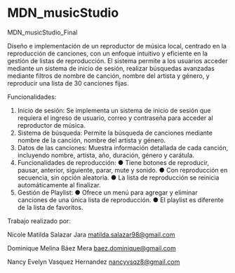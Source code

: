 # MDN_musicStudio
MDN_musicStudio_Final

Diseño e implementación de un reproductor de música local, centrado en la reproducción de canciones, con un enfoque intuitivo y eficiente en la gestión de listas de reproducción. El sistema permite a los usuarios acceder mediante un sistema de inicio de sesión, realizar búsquedas avanzadas mediante filtros de nombre de canción, nombre del artista y género, y reproducir una lista de 30 canciones fijas.

Funcionalidades:

1. Inicio de sesión: Se implementa un sistema de inicio de sesión que requiera el ingreso de usuario, correo y contraseña para acceder al reproductor de música.
2. Sistema de búsqueda: Permite la búsqueda de canciones mediante nombre de la canción, nombre del artista y género.
3. Datos de las canciones: Muestra información detallada de cada canción, incluyendo nombre, artista, año, duración, género y carátula.
4. Funcionalidades de reproducción:
● Tiene botones de reproducir, pausar, anterior, siguiente, parar, mute y sonido.
● Con reproducción en secuencia, sin opción aleatoria.
● La lista de reproducción se reinicia automáticamente al finalizar. 
5. Gestión de Playlist:
● Ofrece un menú para agregar y eliminar canciones de una única lista de reproducción.
● El playlist es diferente de la lista de favoritos.


Trabajo realizado por:

Nicole Matilda Salazar Jara
matilda.salazar98@gmail.com

Dominique Melina Báez Mera
baez.dominique@gmail.com

Nancy Evelyn Vasquez Hernandez
nancyvsqz8@gmail.com

